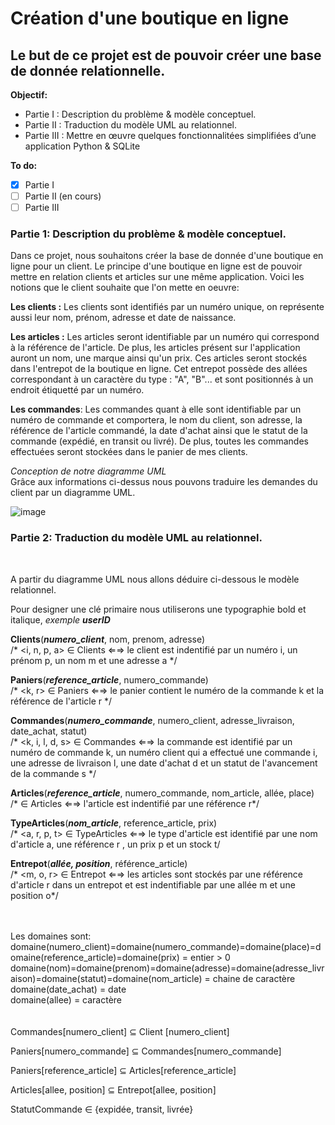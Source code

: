 # Création d'une boutique en ligne
## Le but de ce projet est de pouvoir créer une base de donnée relationnelle.


**Objectif:**
  - Partie I : Description du problème & modèle conceptuel.
  - Partie II : Traduction du modèle UML au relationnel.
  - Partie III : Mettre en œuvre quelques fonctionnalitées simplifiées d’une application Python & SQLite

**To do:**

  - [x] Partie I
  - [ ] Partie II (en cours)
  - [ ] Partie III

### Partie 1: Description du problème & modèle conceptuel.

Dans ce projet, nous souhaitons créer la base de donnée d'une boutique en ligne pour un client.
Le principe d'une boutique en ligne est de pouvoir mettre en relation clients et articles sur une même application.
Voici les notions que le client souhaite que l'on mette en oeuvre:


**Les clients :** Les clients sont identifiés par un numéro unique, on représente aussi leur nom, prénom, adresse et date de naissance.

**Les articles :** Les articles seront identifiable par un numéro qui correspond à la référence de l'article. De plus, les articles présent sur l'application auront un nom, une marque ainsi qu'un prix. Ces articles seront stockés dans l'entrepot de la boutique en ligne. Cet entrepot possède des allées correspondant à un caractère du type : "A", "B"... et sont positionnés à un endroit étiquetté par un numéro.

**Les commandes**: Les commandes quant à elle sont identifiable par un numéro de commande et comportera, le nom du client, son adresse, la référence de l'article commandé, la date d'achat ainsi que le statut de la commande (expédié, en transit ou livré). De plus, toutes les commandes effectuées seront stockées dans le panier de mes clients.


*Conception de notre diagramme UML* <br/>
Grâce aux informations ci-dessus nous pouvons traduire les demandes du client par un diagramme UML.

![image](https://user-images.githubusercontent.com/58702474/114721444-37cfe400-9d39-11eb-8824-09c586877061.png)



### Partie 2: Traduction du modèle UML au relationnel. <br/>
<br/>

A partir du diagramme UML nous allons déduire ci-dessous le modèle relationnel.<br/>

Pour designer une clé primaire nous utiliserons une typographie bold et italique, _exemple_ **_userID_** <br/>

**Clients**(**_numero_client_**, nom, prenom, adresse) <br/>
/* <i, n, p, a> ∈ Clients ⇐⇒ le client est indentifié par un numéro i, un prénom p, un nom m et une adresse a */<br/>

**Paniers**(**_reference_article_**, numero_commande) <br/>
/* <k, r> ∈ Paniers ⇐⇒ le panier contient le numéro de la commande k et la référence de l'article r */<br/>

**Commandes**(**_numero_commande_**, numero_client, adresse_livraison, date_achat, statut) <br/>
/* <k, i, l, d, s> ∈ Commandes ⇐⇒ la commande est identifié par un numéro de commande k, un numéro client qui a effectué une commande i, une adresse de livraison l, une date d'achat d et un statut de l'avancement de la commande s */<br/>

**Articles**(**_reference_article_**, numero_commande, nom_article, allée, place) <br/>
/* <r> ∈ Articles ⇐⇒ l'article est indentifié par une référence r*/<br/>
  
**TypeArticles**(**_nom_article_**, reference_article, prix) <br/>
/* <a, r, p, t> ∈ TypeArticles ⇐⇒ le type d'article est identifié par une nom d'article a, une référence r , un prix p et un stock t/<br/>
  
**Entrepot**(**_allée, position_**, référence_article) <br/>
  /* <m, o, r> ∈ Entrepot ⇐⇒ les articles sont stockés par une référence d'article r dans un entrepot et est indentifiable par une allée m et une position o*/<br/>
<br/>
<br/>

Les domaines sont:<br/>
domaine(numero_client)=domaine(numero_commande)=domaine(place)=domaine(reference_article)=domaine(prix) = entier > 0 <br/>
domaine(nom)=domaine(prenom)=domaine(adresse)=domaine(adresse_livraison)=domaine(statut)=domaine(nom_article) = chaine de caractère <br/>
domaine(date_achat) = date <br/>
domaine(allee) = caractère <br/>
<br/>
<br/>
Commandes[numero_client] ⊆ Client [numero_client] <br/>

Paniers[numero_commande] ⊆ Commandes[numero_commande] <br/>

Paniers[reference_article] ⊆ Articles[reference_article] <br/>

Articles[allee, position] ⊆ Entrepot[allee, position]<br/>

StatutCommande ∈ {expidée, transit, livrée}
